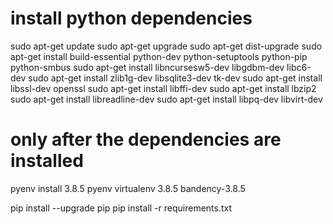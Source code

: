 
# install python dependencies
sudo apt-get update
sudo apt-get upgrade
sudo apt-get dist-upgrade
sudo apt-get install build-essential python-dev python-setuptools python-pip python-smbus
sudo apt-get install libncursesw5-dev libgdbm-dev libc6-dev
sudo apt-get install zlib1g-dev libsqlite3-dev tk-dev
sudo apt-get install libssl-dev openssl
sudo apt-get install libffi-dev
sudo apt-get install lbzip2 
sudo apt-get install libreadline-dev
sudo apt-get install libpq-dev libvirt-dev

# only after the dependencies are installed
pyenv install 3.8.5
pyenv virtualenv 3.8.5 bandency-3.8.5

pip install --upgrade pip
pip install -r requirements.txt
